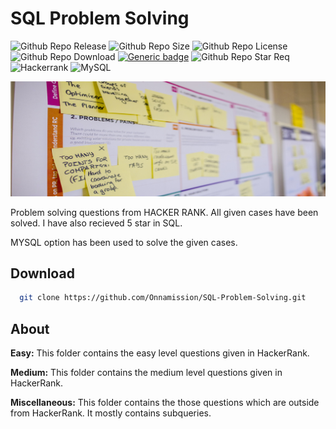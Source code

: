 # SQL Problem Solving

![Github Repo Release](https://img.shields.io/github/release-date/Onnamission/SQL-Problem-Solving)
![Github Repo Size](https://img.shields.io/github/repo-size/Onnamission/SQL-Problem-Solving)
![Github Repo License](https://img.shields.io/github/license/Onnamission/SQL-Problem-Solving)
![Github Repo Download](https://img.shields.io/github/downloads/Onnamission/SQL-Problem-Solving/total)
[![Generic badge](https://img.shields.io/badge/maintained-yes-<COLOR>.svg)](https://shields.io/)
![Github Repo Star Req](https://img.shields.io/badge/%F0%9F%8C%9F-If%20Useful-BC4E99)
<br>
![Hackerrank](https://img.shields.io/badge/Hackerrank-05192D?style=for-the-badge&logo=hackerrank&logoColor=03E860)
![MySQL](https://img.shields.io/badge/mysql-00758F.svg?style=for-the-badge&logo=mysql&logoColor=white)

![Wallpaper](Images/wallpaper.png)

Problem solving questions from HACKER RANK. All given cases have been solved. I have also recieved 5 star in SQL.

MYSQL option has been used to solve the given cases.

## Download

```bash
  git clone https://github.com/Onnamission/SQL-Problem-Solving.git
```

## About

**Easy:** This folder contains the easy level questions given in HackerRank.

**Medium:** This folder contains the medium level questions given in HackerRank.

**Miscellaneous:** This folder contains the those questions which are outside from HackerRank. It mostly contains subqueries.
